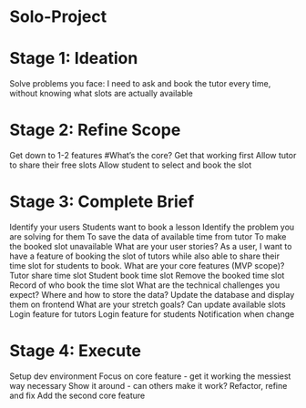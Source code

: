 # Solo-Project

# Stage 1: Ideation

Solve problems you face:
I need to ask and book the tutor every time, without knowing what slots are actually available

# Stage 2: Refine Scope

Get down to 1-2 features
#What’s the core? Get that working first
Allow tutor to share their free slots
Allow student to select and book the slot

# Stage 3: Complete Brief

Identify your users
Students want to book a lesson
Identify the problem you are solving for them
To save the data of available time from tutor To make the booked slot unavailable
What are your user stories?
As a user, I want to have a feature of booking the slot of tutors while also able to share their time slot for students to book.
What are your core features (MVP scope)?
Tutor share time slot
Student book time slot
Remove the booked time slot
Record of who book the time slot
What are the technical challenges you expect?
Where and how to store the data?
Update the database and display them on frontend
What are your stretch goals?
Can update available slots
Login feature for tutors
Login feature for students
Notification when change

# Stage 4: Execute

Setup dev environment
Focus on core feature - get it working the messiest way necessary
Show it around - can others make it work?
Refactor, refine and fix
Add the second core feature
